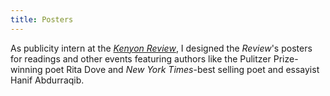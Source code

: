 ```yaml
---
title: Posters
---
```

As publicity intern at the <a href="https://www.kenyonreview.org" target="_blank" rel="noopener noreferrer"><em>Kenyon Review</em></a>, I designed the *Review*'s posters for readings and other events featuring authors like the Pulitzer Prize-winning poet Rita Dove and *New York Times*-best selling poet and essayist Hanif Abdurraqib.

